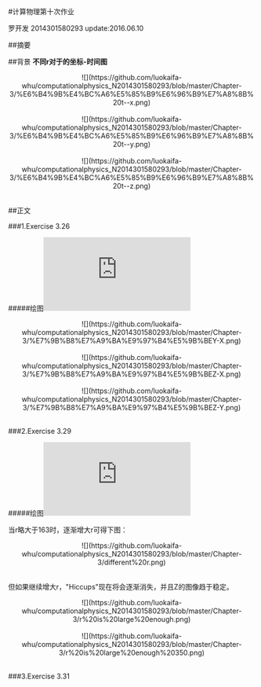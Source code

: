 #计算物理第十次作业

罗开发  2014301580293  update:2016.06.10

##摘要

##背景
**不同r对于的坐标-时间图**
<div align=center>![](https://github.com/luokaifa-whu/computationalphysics_N2014301580293/blob/master/Chapter-3/%E6%B4%9B%E4%BC%A6%E5%85%B9%E6%96%B9%E7%A8%8B%20t--x.png)</div><br/>
<div align=center>![](https://github.com/luokaifa-whu/computationalphysics_N2014301580293/blob/master/Chapter-3/%E6%B4%9B%E4%BC%A6%E5%85%B9%E6%96%B9%E7%A8%8B%20t--y.png)</div><br/>
<div align=center>![](https://github.com/luokaifa-whu/computationalphysics_N2014301580293/blob/master/Chapter-3/%E6%B4%9B%E4%BC%A6%E5%85%B9%E6%96%B9%E7%A8%8B%20t--z.png)</div><br/>

##正文

###1.Exercise 3.26



#####绘图![代码在此](https://github.com/luokaifa-whu/computationalphysics_N2014301580293/blob/master/Chapter-3/Lorenz-Equation.py)

<div align=center>![](https://github.com/luokaifa-whu/computationalphysics_N2014301580293/blob/master/Chapter-3/%E7%9B%B8%E7%A9%BA%E9%97%B4%E5%9B%BEY-X.png)</div><br/>
<div align=center>![](https://github.com/luokaifa-whu/computationalphysics_N2014301580293/blob/master/Chapter-3/%E7%9B%B8%E7%A9%BA%E9%97%B4%E5%9B%BEZ-X.png)</div><br/>
<div align=center>![](https://github.com/luokaifa-whu/computationalphysics_N2014301580293/blob/master/Chapter-3/%E7%9B%B8%E7%A9%BA%E9%97%B4%E5%9B%BEZ-Y.png)</div><br/>

###2.Exercise 3.29

#####绘图![代码在此](https://github.com/luokaifa-whu/computationalphysics_N2014301580293/blob/master/Chapter-3/the%20codes%20of%20exercise%203.29%20.py)

当r略大于163时，逐渐增大r可得下图：<br/>

<div align=center>![](https://github.com/luokaifa-whu/computationalphysics_N2014301580293/blob/master/Chapter-3/different%20r.png)</div><br/>

但如果继续增大r，"Hiccups"现在将会逐渐消失，并且Z的图像趋于稳定。<br/>
<div align=center>![](https://github.com/luokaifa-whu/computationalphysics_N2014301580293/blob/master/Chapter-3/r%20is%20large%20enough.png)</div><br/>
<div align=center>![](https://github.com/luokaifa-whu/computationalphysics_N2014301580293/blob/master/Chapter-3/r%20is%20large%20enough%20350.png)</div><br/>


###3.Exercise 3.31
